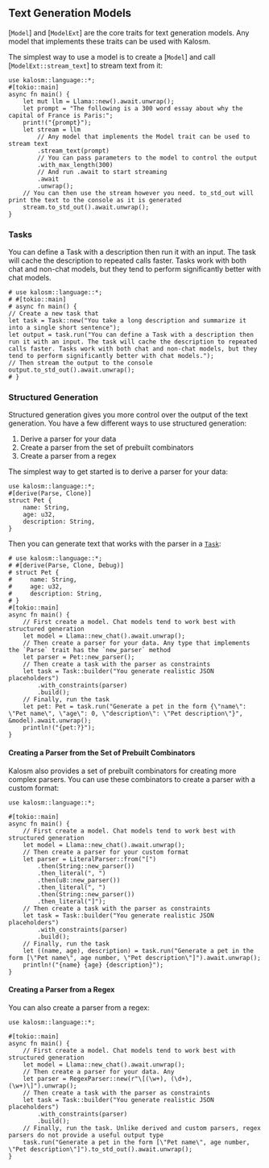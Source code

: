 
## Text Generation Models

[`Model`] and [`ModelExt`] are the core traits for text generation models. Any model that implements these traits can be used with Kalosm.


The simplest way to use a model is to create a [`Model`] and call [`ModelExt::stream_text`] to stream text from it:

```rust, no_run
use kalosm::language::*;
#[tokio::main]
async fn main() {
    let mut llm = Llama::new().await.unwrap();
    let prompt = "The following is a 300 word essay about why the capital of France is Paris:";
    print!("{prompt}");
    let stream = llm
        // Any model that implements the Model trait can be used to stream text
        .stream_text(prompt)
        // You can pass parameters to the model to control the output
        .with_max_length(300)
        // And run .await to start streaming
        .await
        .unwrap();
    // You can then use the stream however you need. to_std_out will print the text to the console as it is generated
    stream.to_std_out().await.unwrap();
}
```

### Tasks

You can define a Task with a description then run it with an input. The task will cache the description to repeated calls faster. Tasks work with both chat and non-chat models, but they tend to perform significantly better with chat models.

```rust, no_run
# use kalosm::language::*;
# #[tokio::main]
# async fn main() {
// Create a new task that 
let task = Task::new("You take a long description and summarize it into a single short sentence");
let output = task.run("You can define a Task with a description then run it with an input. The task will cache the description to repeated calls faster. Tasks work with both chat and non-chat models, but they tend to perform significantly better with chat models.");
// Then stream the output to the console
output.to_std_out().await.unwrap();
# }
```

### Structured Generation

Structured generation gives you more control over the output of the text generation. You have a few different ways to use structured generation:
1) Derive a parser for your data
2) Create a parser from the set of prebuilt combinators
3) Create a parser from a regex

The simplest way to get started is to derive a parser for your data:
```rust, no_run
use kalosm::language::*;
#[derive(Parse, Clone)]
struct Pet {
    name: String,
    age: u32,
    description: String,
}
```

Then you can generate text that works with the parser in a [`Task`](https://docs.rs/kalosm/latest/kalosm/language/struct.Task.html):

```rust, no_run
# use kalosm::language::*;
# #[derive(Parse, Clone, Debug)]
# struct Pet {
#     name: String,
#     age: u32,
#     description: String,
# }
#[tokio::main]
async fn main() {
    // First create a model. Chat models tend to work best with structured generation
    let model = Llama::new_chat().await.unwrap();
    // Then create a parser for your data. Any type that implements the `Parse` trait has the `new_parser` method
    let parser = Pet::new_parser();
    // Then create a task with the parser as constraints
    let task = Task::builder("You generate realistic JSON placeholders")
        .with_constraints(parser)
        .build();
    // Finally, run the task
    let pet: Pet = task.run("Generate a pet in the form {\"name\": \"Pet name\", \"age\": 0, \"description\": \"Pet description\"}", &model).await.unwrap();
    println!("{pet:?}");
}
```

#### Creating a Parser from the Set of Prebuilt Combinators

Kalosm also provides a set of prebuilt combinators for creating more complex parsers. You can use these combinators to create a parser with a custom format:

```rust, no_run
use kalosm::language::*;

#[tokio::main]
async fn main() {
    // First create a model. Chat models tend to work best with structured generation
    let model = Llama::new_chat().await.unwrap();
    // Then create a parser for your custom format
    let parser = LiteralParser::from("[")
        .then(String::new_parser())
        .then_literal(", ")
        .then(u8::new_parser())
        .then_literal(", ")
        .then(String::new_parser())
        .then_literal("]");
    // Then create a task with the parser as constraints
    let task = Task::builder("You generate realistic JSON placeholders")
        .with_constraints(parser)
        .build();
    // Finally, run the task
    let ((name, age), description) = task.run("Generate a pet in the form [\"Pet name\", age number, \"Pet description\"]").await.unwrap();
    println!("{name} {age} {description}");
}
```

#### Creating a Parser from a Regex

You can also create a parser from a regex:

```rust, no_run
use kalosm::language::*;

#[tokio::main]
async fn main() {
    // First create a model. Chat models tend to work best with structured generation
    let model = Llama::new_chat().await.unwrap();
    // Then create a parser for your data. Any 
    let parser = RegexParser::new(r"\[(\w+), (\d+), (\w+)\]").unwrap();
    // Then create a task with the parser as constraints
    let task = Task::builder("You generate realistic JSON placeholders")
        .with_constraints(parser)
        .build();
    // Finally, run the task. Unlike derived and custom parsers, regex parsers do not provide a useful output type
    task.run("Generate a pet in the form [\"Pet name\", age number, \"Pet description\"]").to_std_out().await.unwrap();
}
```
